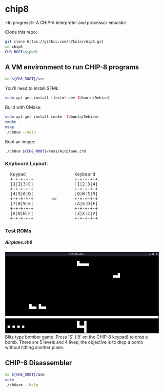 # chip8
<In progress!>
A CHIP-8 interpreter and processor emulator

Clone this repo:
```bash
git clone https://github.com/s7kala/chip8.git
cd chip8
CH8_ROOT=$(pwd)
```

## A VM environment to run CHIP-8 programs
```bash
cd ${CH8_ROOT}/src
```
You'll need to install SFML:
```bash
sudo apt-get install libsfml-dev (Ubuntu/Debian)
```
Build with CMake:
```bash
sudo apt-get install cmake  (Ubuntu/Debian)
cmake .
make
./ch8vm --help
```
Boot an image:
```bash
./ch8vm ${CH8_ROOT}/roms/Airplane.ch8
```
### Keyboard Layout:
<pre>
  Keypad                   Keyboard
  +-+-+-+-+                +-+-+-+-+
  |1|2|3|C|                |1|2|3|4|
  +-+-+-+-+                +-+-+-+-+
  |4|5|6|D|                |Q|W|E|R|
  +-+-+-+-+       =>       +-+-+-+-+
  |7|8|9|E|                |A|S|D|F|
  +-+-+-+-+                +-+-+-+-+
  |A|0|B|F|                |Z|X|C|V|
  +-+-+-+-+                +-+-+-+-+
</pre>
### Test ROMs
##### Airplane.ch8
![alt text](https://github.com/s7kala/chip8/blob/master/docs/airplane.png?raw=true)
Blitz type bomber game. Press 'S' ('8' on the CHIP-8 keypad) to drop a bomb.
There are 5 levels and 4 lives; the objective is to drop a bomb without hitting another plane.
## CHIP-8 Disassembler
```bash
cd ${CH8_ROOT}/asm
make
./ch8asm --help
```
